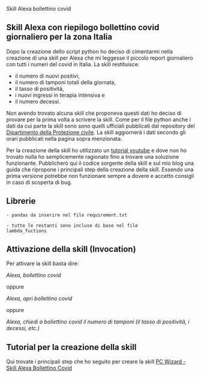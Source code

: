 Skill Alexa bollettino covid
## Skill Alexa con riepilogo bollettino covid giornaliero per la zona Italia

Dopo la creazione dello script python ho deciso di cimentarmi nella creazione di una skill per Alexa che mi leggesse il piccolo report giornaliero con tutti i numeri del covid in Italia. La skill restituisce:
- il numero di nuovi positivi, 
- il numero di tamponi totali della giornata, 
- il tasso di positività, 
- i nuovi ingressi in terapia intensiva e 
- il numero decessi. 

Non avendo trovato alcuna skill che proponeva questi dati ho deciso di provare per la prima volta a scrivere la skill.
Come per il file python anche i dati da cui parte la skill sono sono quelli ufficiali pubblicati dal repository del [Dipartimento della Protezione civile](https://github.com/pcm-dpc/COVID-19). 
La skill aggiornerà i dati secondo gli orari pubblicati nella pagina sopra menzionata.

Per la creazione della skill ho utilizzato un [tutorial youtube](https://www.youtube.com/watch?v=G1cDLqhhBsU) e dove non ho trovato nulla ho semplicemente ragionato fino a trovare una soluzione funzionante. Pubblicherò qui il codice sorgente della skill e sul mio blog una guida che ripropone i principali step della creazione della skill. Essendo una prima versione potrebbe non funzionare sempre a dovere e accetto consigli in caso di scoperta di bug.

## Librerie 

<code>- pandas da inserire nel file requirement.txt</code>

<code>- tutte le restanti sono incluse di base nel file lambda_fuctions</code>

## Attivazione della skill (Invocation) 

Per attivare la skill basta dire:

*Alexa, bollettino covid*

oppure 

*Alexa, apri bollettino covid*

oppure

*Alexa, chiedi a bollettino covid il numero di tamponi (il tasso di positività, i decessi, etc.)*

## Tutorial per la creazione della skill

Qui trovate i principali step che ho seguito per creare la skill [PC Wizard - Skill Alexa Bollettino Covid](https://pcwizard-italia.blogspot.com/2022/01/skill-alexa-per-avere-il-riepilogo-del.html)

